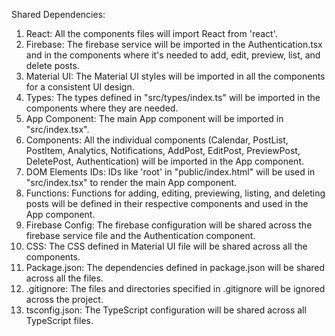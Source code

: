 Shared Dependencies:

1. React: All the components files will import React from 'react'.
2. Firebase: The firebase service will be imported in the Authentication.tsx and in the components where it's needed to add, edit, preview, list, and delete posts.
3. Material UI: The Material UI styles will be imported in all the components for a consistent UI design.
4. Types: The types defined in "src/types/index.ts" will be imported in the components where they are needed.
5. App Component: The main App component will be imported in "src/index.tsx".
6. Components: All the individual components (Calendar, PostList, PostItem, Analytics, Notifications, AddPost, EditPost, PreviewPost, DeletePost, Authentication) will be imported in the App component.
7. DOM Elements IDs: IDs like 'root' in "public/index.html" will be used in "src/index.tsx" to render the main App component.
8. Functions: Functions for adding, editing, previewing, listing, and deleting posts will be defined in their respective components and used in the App component.
9. Firebase Config: The firebase configuration will be shared across the firebase service file and the Authentication component.
10. CSS: The CSS defined in Material UI file will be shared across all the components.
11. Package.json: The dependencies defined in package.json will be shared across all the files.
12. .gitignore: The files and directories specified in .gitignore will be ignored across the project.
13. tsconfig.json: The TypeScript configuration will be shared across all TypeScript files.